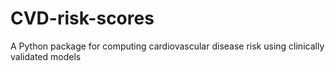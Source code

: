 # CVD-risk-scores
A Python package for computing cardiovascular disease risk using clinically validated models
